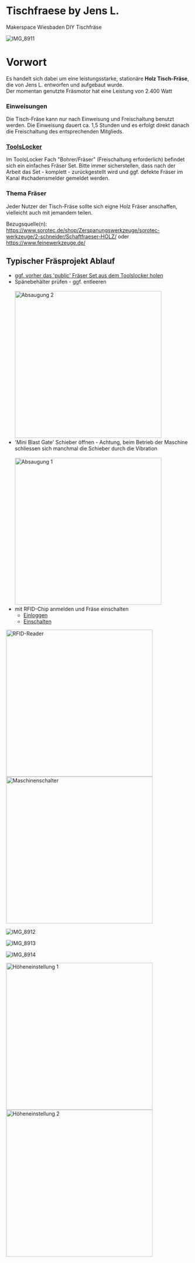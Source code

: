 # Tischfraese by Jens L.
Makerspace Wiesbaden DIY Tischfräse


![IMG_8911](https://user-images.githubusercontent.com/42463588/132126528-2c6dc2d5-b62c-412d-b9e1-b67caff7faf4.jpg)

# Vorwort
Es handelt sich dabei um eine leistungsstarke, stationäre <b>Holz Tisch-Fräse</b>, die von Jens L. entworfen und aufgebaut wurde.<br>
Der momentan genutzte Fräsmotor hat eine Leistung von 2.400 Watt

### Einweisungen
Die Tisch-Fräse kann nur nach Einweisung und Freischaltung benutzt werden. Die Einweisung dauert ca. 1,5 Stunden und es erfolgt direkt danach die Freischaltung des entsprechenden Mitglieds.

### [ToolsLocker](https://github.com/makerspace-wi/ToolsLocker/wiki)
Im ToolsLocker Fach "Bohrer/Fräser" (Freischaltung erforderlich) befindet sich ein einfaches Fräser Set.
Bitte immer sicherstellen, dass nach der Arbeit das Set - komplett - zurückgestellt wird und ggf. defekte Fräser im Kanal #schadensmelder gemeldet werden.

### Thema Fräser ###
Jeder Nutzer der Tisch-Fräse sollte sich eigne Holz Fräser anschaffen, vielleicht auch mit jemandem teilen.<br>

Bezugsquelle(n): 
https://www.sorotec.de/shop/Zerspanungswerkzeuge/sorotec-werkzeuge/2-schneider/Schaftfraeser-HOLZ/ oder
https://www.feinewerkzeuge.de/

## Typischer Fräsprojekt Ablauf ##

* [ggf. vorher das 'public' Fräser Set aus dem Toolslocker holen](#ToolsLocker)
* Spänebehälter prüfen - ggf. entleeren<br><br><img src="https://user-images.githubusercontent.com/42463588/132126768-254fd662-93a7-4931-a3a7-9da7e28ae2a5.JPG" width="400" border = "0" alt="Absaugung 2">
* 'Mini Blast Gate' Schieber öffnen - Achtung, beim Betrieb der Maschine schliessen sich manchmal die Schieber durch die Vibration<br><br> <img src="https://user-images.githubusercontent.com/42463588/132126754-3b9531fb-09e6-418e-8783-d47c24b6b87a.JPG" width="400" border = "0" alt="Absaugung 1">
* mit RFID-Chip anmelden und Fräse einschalten
   * [Einloggen](#Freigabe-mit-RFID-Chip)
   * [Einschalten](#Einschalten)

<img src="https://user-images.githubusercontent.com/42463588/132126728-3544ec4e-59bf-4503-900f-78e61874114b.JPG" width="400" border = "0" alt="RFID-Reader"> <img src="https://user-images.githubusercontent.com/42463588/132126785-ce67e36d-4c6e-4775-abb4-1d5699ec893a.jpg" width="400" border = "0" alt="Maschinenschalter">

![IMG_8912](https://user-images.githubusercontent.com/42463588/132126582-45e57c95-2bc5-4e43-9593-b3eff5ab0045.jpg)

![IMG_8913](https://user-images.githubusercontent.com/42463588/132127005-0a6c4dca-7b4f-4121-a166-683881705dfb.jpg)

![IMG_8914](https://user-images.githubusercontent.com/42463588/132126936-72e385a6-6f88-44dc-8564-c033ed81c52d.jpg)

<img src="https://user-images.githubusercontent.com/42463588/132126943-c8ca935b-9feb-4647-8f93-f086b745f2a7.jpg" width="400" border = "0" alt="Höheneinstellung 1">  <img src="https://user-images.githubusercontent.com/42463588/132127771-7d1f2245-ee75-4da5-8160-ad52389da67f.jpg" width="400" border = "0" alt="Höheneinstellung 2">












